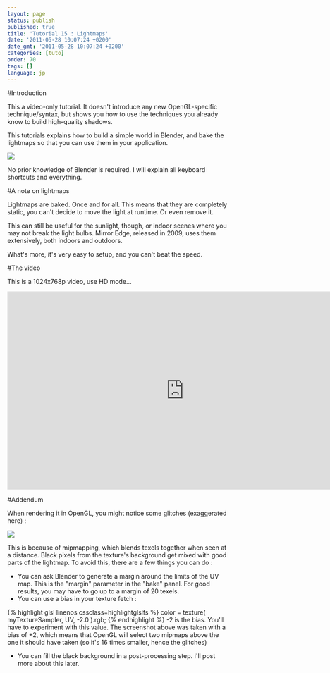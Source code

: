 ```yaml
---
layout: page
status: publish
published: true
title: 'Tutorial 15 : Lightmaps'
date: '2011-05-28 10:07:24 +0200'
date_gmt: '2011-05-28 10:07:24 +0200'
categories: [tuto]
order: 70
tags: []
language: jp
---
```


#Introduction

This a video-only tutorial. It doesn't introduce any new OpenGL-specific technique/syntax, but shows you how to use the techniques you already know to build high-quality shadows.

This tutorials explains how to build a simple world in Blender, and bake the lightmaps so that you can use them in your application.

![]({{site.baseurl}}/assets/images/tuto-15-lightmaps/lighmappedroom.png)

No prior knowledge of Blender is required. I will explain all keyboard shortcuts and everything.

#A note on lightmaps

Lightmaps are baked. Once and for all. This means that they are completely static, you can't decide to move the light at runtime. Or even remove it.

This can still be useful for the sunlight, though, or indoor scenes where you may not break the light bulbs. Mirror Edge, released in 2009, uses them extensively, both indoors and outdoors.

What's more, it's very easy to setup, and you can't beat the speed.

#The video

This is a 1024x768p video, use HD mode...

<iframe src="http://player.vimeo.com/video/24359223?title=0&byline=0&portrait=0" frameborder="0" width="800" height="450"></iframe>

#Addendum

When rendering it in OpenGL, you might notice some glitches (exaggerated here) :

![]({{site.baseurl}}/assets/images/tuto-15-lightmaps/positivebias.png)


This is because of mipmapping, which blends texels together when seen at a distance. Black pixels from the texture's background get mixed with good parts of the lightmap. To avoid this, there are a few things you can do :

* You can ask Blender to generate a margin around the limits of the UV map. This is the "margin" parameter in the "bake" panel. For good results, you may have to go up to a margin of 20 texels.
* You can use a bias in your texture fetch :

{% highlight glsl linenos cssclass=highlightglslfs %}
color = texture( myTextureSampler, UV, -2.0 ).rgb;
{% endhighlight %}
-2 is the bias. You'll have to experiment with this value. The screenshot above was taken with a bias of +2, which means that OpenGL will select two mipmaps above the one it should have taken (so it's 16 times smaller, hence the glitches)

* You can fill the black background in a post-processing step. I'll post more about this later.

